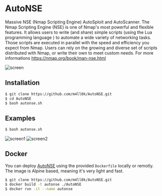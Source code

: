 # AutoNSE

Massive NSE (Nmap Scripting Engine) AutoSploit and AutoScanner. The Nmap Scripting Engine (NSE) is one of Nmap's most powerful and flexible features. It allows users to write (and share) simple scripts (using the Lua programming language ) to automate a wide variety of networking tasks. Those scripts are executed in parallel with the speed and efficiency you expect from Nmap. Users can rely on the growing and diverse set of scripts distributed with Nmap, or write their own to meet custom needs. For more informations https://nmap.org/book/man-nse.html

![screen](https://raw.githubusercontent.com/m4ll0k/AutoNSE/master/screen.png)

## Installation
```bash
$ git clone https://github.com/m4ll0k/AutoNSE.git
$ cd AutoNSE 
$ bash autonse.sh
```

## Examples

```bash
$ bash autonse.sh
```
![screen1](https://raw.githubusercontent.com/m4ll0k/AutoNSE/master/screen1.png)
![screen2](https://raw.githubusercontent.com/m4ll0k/AutoNSE/master/screen2.png)

## Docker

You can deploy [AutoNSE](https://github.com/m4ll0k/AutoNSE) using the provided `Dockerfile` locally or remotly.
The image is Alpine based, meaning it's very light and fast.

```bash
$ git clone https://github.com/m4ll0k/AutoNSE.git
$ docker build -t autonse ./AutoNSE
$ docker run -it --name autonse
```